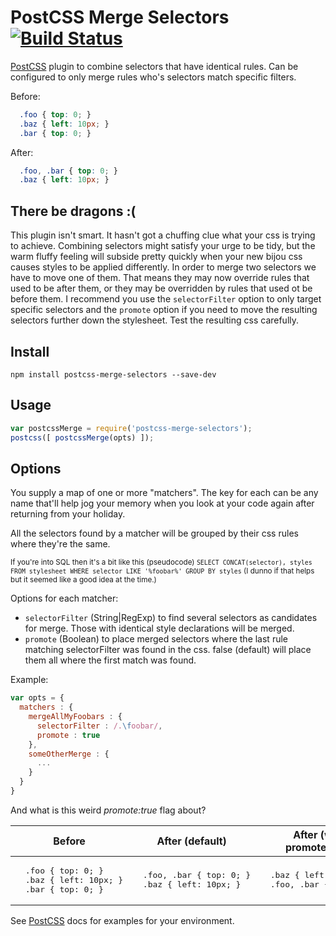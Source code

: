# PostCSS Merge Selectors [![Build Status][ci-img]][ci]

[PostCSS] plugin to combine selectors that have identical rules. Can be configured to only merge rules who's selectors match specific filters.

[PostCSS]: https://github.com/postcss/postcss
[ci-img]:  https://travis-ci.org/georgeadamson/postcss-merge-selectors.svg
[ci]:      https://travis-ci.org/georgeadamson/postcss-merge-selectors

Before:
```css
  .foo { top: 0; }
  .baz { left: 10px; }
  .bar { top: 0; }
```

After:
```css
  .foo, .bar { top: 0; }
  .baz { left: 10px; }
```

## There be dragons :(

This plugin isn't smart. It hasn't got a chuffing clue what your css is trying to achieve. Combining selectors might satisfy your urge to be tidy, but the warm fluffy feeling will subside pretty quickly when your new bijou css causes styles to be applied differently. In order to merge two selectors we have to move one of them. That means they may now override rules that used to be after them, or they may be overridden by rules that used ot be before them. I recommend you use the `selectorFilter` option to only target specific selectors and the `promote` option if you need to move the resulting selectors further down the stylesheet. Test the resulting css carefully.

## Install

```shell
npm install postcss-merge-selectors --save-dev
```

## Usage

```js
var postcssMerge = require('postcss-merge-selectors');
postcss([ postcssMerge(opts) ]);
```

## Options

You supply a map of one or more "matchers". The key for each can be any name that'll help jog your memory when you look at your code again after returning from your holiday.

All the selectors found by a matcher will be grouped by their css rules where they're the same.

<sub>If you're into SQL then it's a bit like this (pseudocode) `SELECT CONCAT(selector), styles FROM stylesheet WHERE selector LIKE '%foobar%' GROUP BY styles` (I dunno if that helps but it seemed like a good idea at the time.)</sub>

Options for each matcher:
- `selectorFilter` (String|RegExp) to find several selectors as candidates for merge. Those with identical style declarations will be merged.
- `promote` (Boolean) to place merged selectors where the last rule matching selectorFilter was found in the css. false (default) will place them all where the first match was found.

Example:
```js
var opts = {
  matchers : {
    mergeAllMyFoobars : {
      selectorFilter : /.\foobar/,
      promote : true
    },
    someOtherMerge : {
      ...
    }
  }
}
```

And what is this weird *promote:true* flag about?

<table>
  <thead>
    <tr>
      <th>Before</th>
      <th>After (default)</th>
      <th>After (with promote:true)</th>
  <tbody>
    <tr>
      <td>
        <div class="highlight highlight-source-js">
<pre>
  .foo { top: 0; }
  .baz { left: 10px; }
  .bar { top: 0; }
</pre>
        </div>
      </td>
      <td>
        <div class="highlight highlight-source-js">
<pre>
  .foo, .bar { top: 0; }
  .baz { left: 10px; }
</pre>
        </div>
      </td>
      <td>
        <div class="highlight highlight-source-css">
<pre>
  .baz { left: 10px; }
  .foo, .bar { top: 0; }
</pre>
        </div>
      </td>
    </tr>
  </tbody>
</table>

See [PostCSS] docs for examples for your environment.
